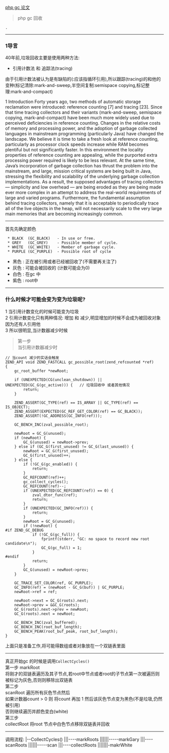 [php gc 论文](http://researcher.watson.ibm.com/researcher/files/us-bacon/Bacon01Concurrent.pdf)

> php gc 回收

```Our synchronous algorithm is similar to Lins’ algorithm: when reference counts are decremented,we place potential roots of cyclic garbage into a buffer called Roots
.

```
***
### 1导言
40年前,垃圾回收主要是使用两种方法:
- 引用计数法 和 追踪法(tracing)

由于引用计数法被认为是有缺陷的(:应该指循环引用),所以跟踪(tracing)的和他的变种(标记清除:mark-and-sweep,半空间复制:semispace copying,标记整理:mark-and-compact)


1 Introduction
Forty years ago, two methods of automatic storage reclamation were introduced: reference
counting [7] and tracing [23]. Since that time tracing collectors and their variants
(mark-and-sweep, semispace copying, mark-and-compact) have been much more
widely used due to perceived deficiencies in reference counting.
Changes in the relative costs of memory and processing power, and the adoption
of garbage collected languages in mainstream programming (particularly Java) have
changed the landscape. We believe it is time to take a fresh look at reference counting,
particularly as processor clock speeds increase while RAM becomes plentiful but not
significantly faster. In this environment the locality properties of reference counting
are appealing, while the purported extra processing power required is likely to be less
relevant.
At the same time, Java’s incorporation of garbage collection has thrust the problem
into the mainstream, and large, mission critical systems are being built in Java, stressing
the flexibility and scalability of the underlying garbage collection implementations. As
a result, the supposed advantages of tracing collectors — simplicity and low overhead
— are being eroded as they are being made ever more complex in an attempt to address
the real-world requirements of large and varied programs.
Furthermore, the fundamental assumption behind tracing collectors, namely that it
is acceptable to periodically trace all of the live objects in the heap, will not necessarily
scale to the very large main memories that are becoming increasingly common.

---

首先先确定颜色
```
 * BLACK  (GC_BLACK)   - In use or free.   
 * GREY   (GC_GREY)    - Possible member of cycle.
 * WHITE  (GC_WHITE)   - Member of garbage cycle.
 * PURPLE (GC_PURPLE)  - Possible root of cycle
```
- 黑色 : 正在被引用或者已经被回收了(不需要再关注了)
- 灰色 : 可能会被回收的 (计数可能会为0)
- 白色 : 在gc 中
- 紫色 : root中


---

### 什么时候才可能会变为变为垃圾呢?

1 当引用计数变化的时候可能变为垃圾  
2 引用计数变化只有两种情况: 增加 和 减少,明显增加的时候不会成为被回收对象  
    因为还有人引用他  
3 所以很明显,当计数器减少时候

> 第一步  
当引用计数器减少时  
```
// 当count 减少的实话会触发
ZEND_API void ZEND_FASTCALL gc_possible_root(zend_refcounted *ref)
{
	gc_root_buffer *newRoot;

	if (UNEXPECTED(CG(unclean_shutdown)) || UNEXPECTED(GC_G(gc_active))) {   // 垃圾回收中 或者其他情况   
		return;
	}

	ZEND_ASSERT(GC_TYPE(ref) == IS_ARRAY || GC_TYPE(ref) == IS_OBJECT);
	ZEND_ASSERT(EXPECTED(GC_REF_GET_COLOR(ref) == GC_BLACK));
	ZEND_ASSERT(!GC_ADDRESS(GC_INFO(ref)));

	GC_BENCH_INC(zval_possible_root);

	newRoot = GC_G(unused);
	if (newRoot) {
		GC_G(unused) = newRoot->prev;
	} else if (GC_G(first_unused) != GC_G(last_unused)) {
		newRoot = GC_G(first_unused);
		GC_G(first_unused)++;
	} else {
		if (!GC_G(gc_enabled)) {
			return;
		}
		GC_REFCOUNT(ref)++;
		gc_collect_cycles();
		GC_REFCOUNT(ref)--;
		if (UNEXPECTED(GC_REFCOUNT(ref)) == 0) {
			zval_dtor_func(ref);
			return;
		}
		if (UNEXPECTED(GC_INFO(ref))) {
			return;
		}
		newRoot = GC_G(unused);
		if (!newRoot) {
#if ZEND_GC_DEBUG
			if (!GC_G(gc_full)) {
				fprintf(stderr, "GC: no space to record new root candidate\n");
				GC_G(gc_full) = 1;
			}
#endif
			return;
		}
		GC_G(unused) = newRoot->prev;
	}

	GC_TRACE_SET_COLOR(ref, GC_PURPLE);
	GC_INFO(ref) = (newRoot - GC_G(buf)) | GC_PURPLE;
	newRoot->ref = ref;

	newRoot->next = GC_G(roots).next;
	newRoot->prev = &GC_G(roots);
	GC_G(roots).next->prev = newRoot;
	GC_G(roots).next = newRoot;

	GC_BENCH_INC(zval_buffered);
	GC_BENCH_INC(root_buf_length);
	GC_BENCH_PEAK(root_buf_peak, root_buf_length);
}

```

上面只是准备工作,将可能得数组或者对象放在一个双链表里面  

---

真正开始gc 的时候是调用`CollectCycles()`  
第一步
markRoot   
将刚才的双链表遍历及其子节点,若root中节点或者root的子节点第一次被遍历则被标记为灰色,否则则移除出双链表  
第二步  
scanRoot 
遍历所有灰色节点然后  
如果计数器count > 0 则 将count 再加 1 然后该灰色节点变为黑色(不是垃圾,仍然被引用)  
否则继续遍历并颜色变白(white)  
第三步  
collectRoot
将root 节点中白色节点移除双链表并回收

---

调用流程:
|--CollectCycles()
|||----markRoots
||||||-----markGary
|||----scanRoots
||||||-----scan
|||----collectRoots
|||||||-makrWhite


 
